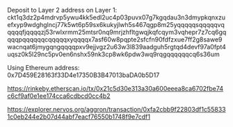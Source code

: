 Deposit to Layer 2 address on Layer 1:
ckt1q3dz2p4mdrvp5ywu4kk5edl2uc4p03puvx07g7kgqdau3n3dmypkqnxzuefxyp9wdghglncj77k5wt6p59sx6kukyjlwh5s467qgp8m25yqqqqqsqqqqqvqqqqqfjqqqqzj53rwlxrmm25mtsr0nq9mrjzhfltgwqjkqfcqym3vqhepr7z7cq6gqqqqpqqqqqqcqqqqqxyqqqqx7asf60w8pqpte2sfcfn90fdfzxue7ff2g8sawe9wacnqat6jmygqngqqqqpxv9ejjvgz2u63w3l839aadguh5rgtqd4devf97a0fpt4uqsz0k5l29nc5pv0en6nshx59nk3cp8wk6pdw3wq9rqgqqqqqqcq6s36um

Using Ethereum address: 0x7D459E28163f33D4e17350B3B47013baDA0b5D17

https://rinkeby.etherscan.io/tx/0x21c5d30e313a30a600eeea8ca6702fbe74c6cf9af0e1ee174cca6cdbcd0cc4b2

https://explorer.nervos.org/aggron/transaction/0xfa2cbb9f22803df1c558331c0eb244e2b07d44abf7eacf76550b1748f9e7cdf1